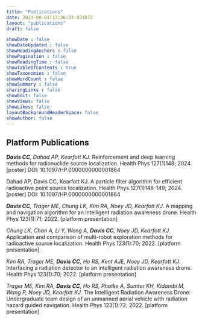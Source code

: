 ```yaml
---
title: "Publications"
date: 2023-08-01T17:36:23.031872
layout: "publications"
draft: false

showDate : false
showDateUpdated : false
showHeadingAnchors : false
showPagination : false
showReadingTime : false
showTableOfContents : true
showTaxonomies : false 
showWordCount : false
showSummary : false
sharingLinks : false
showEdit: false
showViews: false
showLikes: false
layoutBackgroundHeaderSpace: false
showAuthor: false
---
```


## Platform Publications

***Davis CC**, Dahad AP, Kearfott KJ*. Reinforcement and deep learning methods for radionuclide source localization. Health Phys 127(1)148; 2024. [poster]
DOI: 10.1097/HP.0000000000001864

Dahad AP, Davis CC, Kearfott KJ. A particle filter algorithm for efficient radioactive point source localization. Health Phys 127(1)148-149; 2024. [poster]
DOI: 10.1097/HP.0000000000001864

***Davis CC**, Trager ME, Chung LK, Kim RA, Noey JD, Kearfott KJ*. A mapping and navigation algorithm for an intelligent radiation awareness drone. Health Phys 123(1):71; 2022. [platform presentation]

*Chung LK, Chan A, Li Y, Wong A, **Davis CC**, Noey JD, Kearfott KJ*. Application and comparison of multi-robot exploration methods for radioactive source localization. Health Phys 123(1):70; 2022. [platform presentation]

*Kim RA, Trager ME, **Davis CC**, Ho RS, Kent AJE, Noey JD, Kearfott KJ*. Interfacing a radiation detector to an intelligent radiation awareness drone. Health Phys 123(1):70; 2022. [platform presentation]

*Trager ME, Kim RA, **Davis CC**, Ho RS, Phatke A, Sumter KH, Kidambi M, Wang P, Noey JD, Kearfott KJ*. The Intelligent Radiation Awareness Drone: Undergraduate team design of an unmanned aerial vehicle with radiation hazard guided navigation. Health Phys 123(1):72; 2022. [platform presentation]